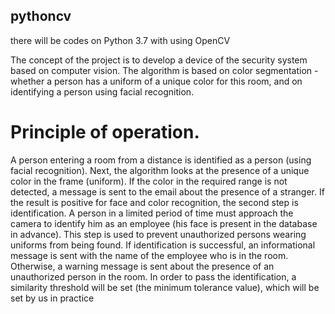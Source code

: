 ## pythoncv
there will be codes on Python 3.7 with using OpenCV

The concept of the project is to develop a device of the security system based on computer vision. The algorithm is based on color segmentation - whether a person has a uniform of a unique color for this room, and on identifying a person using facial recognition. 

# Principle of operation. 

A person entering a room from a distance is identified as a person (using facial recognition). Next, the algorithm looks at the presence of a unique color in the frame (uniform). If the color in the required range is not detected, a message is sent to the email about the presence of a stranger. If the result is positive for face and color recognition, the second step is identification. A person in a limited period of time must approach the camera to identify him as an employee (his face is present in the database in advance). This step is used to prevent unauthorized persons wearing uniforms from being found. If identification is successful, an informational message is sent with the name of the employee who is in the room. Otherwise, a warning message is sent about the presence of an unauthorized person in the room. In order to pass the identification, a similarity threshold will be set (the minimum tolerance value), which will be set by us in practice
